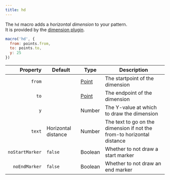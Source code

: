 ```yaml
---
title: hd
---
```


The `hd` macro adds a *horizontal dimension* to your pattern.  
It is provided by the [dimension plugin](/reference/plugins/dimension/).

<Example 
  part="point_dx"
  caption="An example of a horizontal dimension"
/>

```js
macro('hd', {
  from: points.from,
  to: points.to,
  y: 25
})
```

| Property        | Default  | Type                | Description | 
|----------------:|----------|---------------------|-------------|
| `from`          |          | [Point](/reference/api/point) | The startpoint of the dimension |
| `to`            |          | [Point](/reference/api/point) | The endpoint of the dimension |
| `y`             |          | Number              | The Y-value at which to draw the dimension |
| `text`          | Horizontal distance | Number   | The text to go on the dimension if not the from-to horizontal distance |
| `noStartMarker` | `false`  | Boolean             | Whether to not draw a start marker |
| `noEndMarker`  | `false`  | Boolean             | Whether to not draw an end marker |

